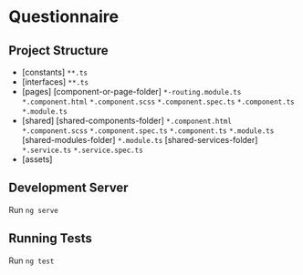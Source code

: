 # Questionnaire

## Project Structure

-   [constants]
    `**.ts`
-   [interfaces]
    `**.ts`
-   [pages]
    [component-or-page-folder]
    `*-routing.module.ts`
    `*.component.html`
    `*.component.scss`
    `*.component.spec.ts`
    `*.component.ts`
    `*.module.ts`
-   [shared]
    [shared-components-folder]
    `*.component.html`
    `*.component.scss`
    `*.component.spec.ts`
    `*.component.ts`
    `*.module.ts`
    [shared-modules-folder]
    `*.module.ts`
    [shared-services-folder]
    `*.service.ts`
    `*.service.spec.ts`
-   [assets]

## Development Server

Run `ng serve`

## Running Tests

Run `ng test`
